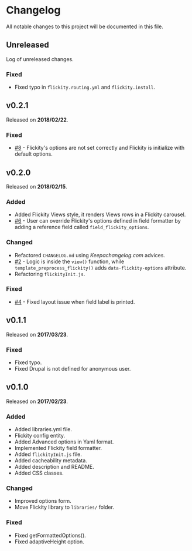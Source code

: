 # Changelog

All notable changes to this project will be documented in this file.

## Unreleased

Log of unreleased changes.

### Fixed

- Fixed typo in `flickity.routing.yml` and `flickity.install`.

## v0.2.1

Released on **2018/02/22**.

### Fixed

- [#8](https://github.com/OutlawPlz/drupal_flickity/issues/8) - Flickity's
options are not set correctly and Flickity is initialize with default options.

## v0.2.0

Released on **2018/02/15**.

### Added

- Added Flickity Views style, it renders Views rows in a Flickity carousel.
- [#6](https://github.com/OutlawPlz/drupal_flickity/issues/6) - User can override
Flickity's options defined in field formatter by adding a reference field called
`field_flickity_options`.

### Changed

- Refactored `CHANGELOG.md` using *Keepachangelog.com* advices.
- [#2](https://github.com/OutlawPlz/drupal_flickity/issues/2) - Logic is inside
the `view()` function, while `template_preprocess_flickity()` adds
`data-flickity-options` attribute.
- Refactoring `flickityInit.js`.

### Fixed

- [#4](https://github.com/OutlawPlz/drupal_flickity/issues/4) - Fixed layout
issue when field label is printed.

## v0.1.1

Released on **2017/03/23**.

### Fixed

- Fixed typo.
- Fixed Drupal is not defined for anonymous user.

## v0.1.0

Released on **2017/02/23**.

### Added

- Added libraries.yml file.
- Flickity config entity.
- Added Advanced options in Yaml format.
- Implemented Flickity field formatter.
- Added `flickityInit.js` file.
- Added cacheability metadata.
- Added description and README.
- Added CSS classes.

### Changed

- Improved options form.
- Move Flickity library to `libraries/` folder.

### Fixed

- Fixed getFormattedOptions().
- Fixed adaptiveHeight option.
